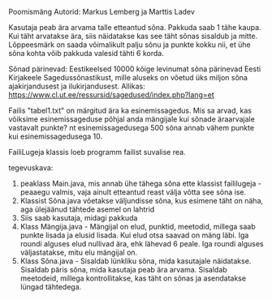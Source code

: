 Poomismäng
Autorid: Markus Lemberg ja Marttis Ladev

Kasutaja peab ära arvama talle etteantud sõna. Pakkuda saab 1 tähe kaupa. 
Kui täht arvatakse ära, siis näidatakse kas see täht sõnas sisaldub ja mitte. 
Lõppeesmärk on saada võimalikult palju sõnu ja punkte kokku nii, et
ühe sõna kohta võib pakkuda valesid tähti 6 korda.


Sõnad pärinevad:
Eestikeelsed 10000 kõige levinumat sõna pärinevad Eesti Kirjakeele Sagedussõnastikust, 
mille aluseks on võetud üks miljon sõna ajakirjandusest ja ilukirjandusest.
Allikas: https://www.cl.ut.ee/ressursid/sagedused/index.php?lang=et 

Failis "tabel1.txt" on märgitud ära ka esinemissagedus. 
Mis sa arvad, kas võiksime esinemissageduse põhjal anda mängijale kui sõnade äraarvajale vastavalt punkte?
nt esinemissagedusega 500 sõna annab vähem punkte kui esinemissagedusega 10.


FailiLugeja klassis loeb programm failist suvalise rea.

tegevuskava:
1) peaklass Main.java, mis annab ühe tähega sõna ette klassist faililugeja - peaaegu valmis, vaja ainult etteantud reast välja võtta see sõna ise.
2) Klassist Sõna.java võetakse väljundisse sõna, kus esimene täht on näha, aga ülejäänud tähtede asemel on lahtrid
3) Siis saab kasutaja, midagi pakkuda
4) Klass Mängija.java - Mängijal on elud, punktid, meetodid, millega saab punkte lisada ja elusid lisada. Kui elud otsa saavad on mäng läbi. Iga roundi alguses elud nullivad ära, ehk lähevad 6 peale. Iga roundi alguses väljastatakse, mitu elu mängijal on.
5) Klass Sõna.java - Sisaldab lünkliku sõna, mida kasutajale näidatakse. Sisaldab päris sõna, mida kasutaja peab ära arvama. Sisaldab meetodeid, millega kontrollitakse, kas täht on sõnas ja asendatakse lüngad tähtedega.
